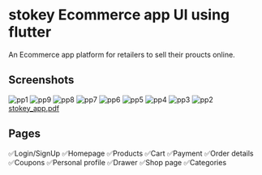 # stokey Ecommerce app UI using flutter

An Ecommerce app platform for retailers to sell their proucts online.

## Screenshots
![pp1](https://user-images.githubusercontent.com/90184414/175294005-ad7d8026-5b50-4e9c-afcf-361b331b44c1.png)
![pp9](https://user-images.githubusercontent.com/90184414/175294045-9a60c121-f33b-4afd-bae1-28bd4a05f1a5.png)
![pp8](https://user-images.githubusercontent.com/90184414/175294048-0cc7ff8c-e1f8-4026-ac6a-662680aa1e8a.png)
![pp7](https://user-images.githubusercontent.com/90184414/175294051-92318542-2df9-4d68-9e20-7f568fa5f931.png)
![pp6](https://user-images.githubusercontent.com/90184414/175294054-1b0f50a8-2631-40c6-8c63-d194ebf02807.png)
![pp5](https://user-images.githubusercontent.com/90184414/175294056-ec9269be-4556-45d3-b585-6bbdae7f8e83.png)
![pp4](https://user-images.githubusercontent.com/90184414/175294058-f5239b9d-a6f4-4e18-99d0-ddc26915fc5b.png)
![pp3](https://user-images.githubusercontent.com/90184414/175294060-07073133-b763-4995-b7d5-2cd0157763b1.png)
![pp2](https://user-images.githubusercontent.com/90184414/175294062-320b4fc5-5973-4481-82ef-b95be045896f.png)
[stokey_app.pdf](https://github.com/HudaLatheef/Ecommerce_app_STOKEY/files/8966965/stokey_app.pdf)

## Pages

✅Login/SignUp
✅Homepage
✅Products
✅Cart
✅Payment
✅Order details
✅Coupons
✅Personal profile
✅Drawer
✅Shop page
✅Categories

